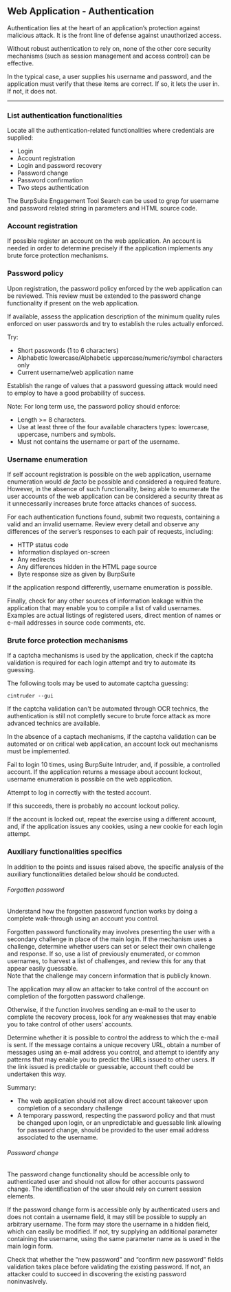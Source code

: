 Web Application - Authentication
--------------------------------------------------------------------------------

Authentication lies at the heart of an application’s protection against
malicious attack. It is the front line of defense against unauthorized access.  

Without robust authentication to rely on, none of the other core security
mechanisms (such as session management and access control) can be effective.

In the typical case, a user supplies his username and password, and the
application must verify that these items are correct. If so, it lets the user
in. If not, it does not.

--------------------------------------------------------------------------------

### List authentication functionalities
Locate all the authentication-related functionalities where credentials are
supplied:
- Login
- Account registration
- Login and password recovery
- Password change
- Password confirmation
- Two steps authentication

The BurpSuite Engagement Tool Search can be used to grep for username and
password related string in parameters and HTML source code.

### Account registration
If possible register an account on the web application. An account is needed in
order to determine precisely if the application implements any brute force
protection mechanisms.

### Password policy
Upon registration, the password policy enforced by the web application can be
reviewed. This review must be extended to the password change functionality if
present on the web application.

If available, assess the application description of the minimum quality rules
enforced on user passwords and try to establish the rules actually enforced.

Try:
- Short passwords (1 to 6 characters)
- Alphabetic lowercase/Alphabetic uppercase/numeric/symbol characters only
- Current username/web application name

Establish the range of values that a password guessing attack would need to
employ to have a good probability of success.  

Note: For long term use, the password policy should enforce:
- Length >= 8 characters.
- Use at least three of the four available characters types: lowercase,
uppercase, numbers and symbols.
- Must not contains the username or part of the username.

### Username enumeration
If self account registration is possible on the web application, username
enumeration would *de facto* be possible and considered a required feature.
However, in the absence of such functionality, being able to enumerate the user
accounts of the web application can be considered a security threat as it
unnecessarily increases brute force attacks chances of success.

For each authentication functions found, submit two requests, containing a
valid and an invalid username.
Review every detail and observe any differences of the server’s responses to
each pair of requests, including:
- HTTP status code
- Information displayed on-screen
- Any redirects
- Any differences hidden in the HTML page source
- Byte response size as given by BurpSuite

If the application respond differently, username enumeration is possible.

Finally, check for any other sources of information leakage within the
application that may enable you to compile a list of valid usernames.
Examples are actual listings of registered users, direct mention of names or
e-mail addresses in source code comments, etc.

### Brute force protection mechanisms
If a captcha mechanisms is used by the application, check if the captcha
validation is required for each login attempt and try to automate its guessing.

The following tools may be used to automate captcha
guessing:

```
cintruder --gui
```

If the captcha validation can't be automated through OCR technics, the
authentication is still not completly secure to brute force attack as more
advanced technics are available.

In the absence of a captach mechanisms, if the captcha validation can be
automated or on critical web application, an account lock out mechanisms must
be implemented.

Fail to login 10 times, using BurpSuite Intruder, and, if possible, a
controlled account.
If the application returns a message about account lockout, username
enumeration is possible on the web application.

Attempt to log in correctly with the tested account.

If this succeeds, there is probably no account lockout policy.

If the account is locked out, repeat the exercise using a different account,
and, if the application issues any cookies, using a new cookie for each login
attempt.

### Auxiliary functionalities specifics
In addition to the points and issues raised above, the specific analysis of the
auxiliary functionalities detailed below should be conducted.

###### Forgotten password
Understand how the forgotten password function works by doing a complete
walk-through using an account you control.

Forgotten password functionality may involves presenting the user with a
secondary challenge in place of the main login.
If the mechanism uses a challenge, determine whether users can set or select
their own challenge and response. If so, use a list of previously enumerated,
or common usernames, to harvest a list of challenges, and review this for any
that appear easily guessable.  
Note that the challenge may concern information that is publicly known.

The application may allow an attacker to take control of the account on
completion of the forgotten password challenge.

Otherwise, if the function involves sending an e-mail to the user to complete
the recovery process, look for any weaknesses that may enable you to take
control of other users’ accounts.

Determine whether it is possible to control the address to which the e-mail
is sent. If the message contains a unique recovery URL, obtain a number of
messages using an e-mail address you control, and attempt to identify any
patterns that may enable you to predict the URLs issued to other users.
If the link issued is predictable or guessable, account theft could be
undertaken this way.

Summary:
- The web application should not allow direct account takeover upon completion
of a secondary challenge
- A temporary password, respecting the password policy and that must be
changed upon login, or an unpredictable and guessable link allowing for
password change, should be provided to the user email address associated to the
username.   

###### Password change
The password change functionality should be accessible only to authenticated
user and should not allow for other accounts password change. The
identification of the user should rely on current session elements.

If the password change form is accessible only by authenticated users and does
not contain a username field, it may still be possible to supply an arbitrary
username.
The form may store the username in a hidden field, which can easily be modified.
If not, try supplying an additional parameter containing the username, using
the same parameter name as is used in the main login form.   

Check that whether the “new password” and “confirm new password” fields
validation takes place before validating the existing password. If not, an
attacker could to succeed in discovering the existing password noninvasively.
